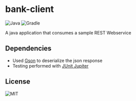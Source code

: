 # bank-client

![Java](https://img.shields.io/badge/java-%23ED8B00.svg?style=for-the-badge&logo=java&logoColor=white)
![Gradle](https://img.shields.io/badge/Gradle-02303A.svg?style=for-the-badge&logo=Gradle&logoColor=white)

A java application that consumes a sample REST Webservice

## Dependencies

- Used [Gson](https://github.com/google/gson) to deserialize the json response
- Testing performed with [JUnit Jupiter](https://github.com/junit-team/junit5)

## License

![MIT](https://img.shields.io/github/license/suft/numeral?style=for-the-badge)

